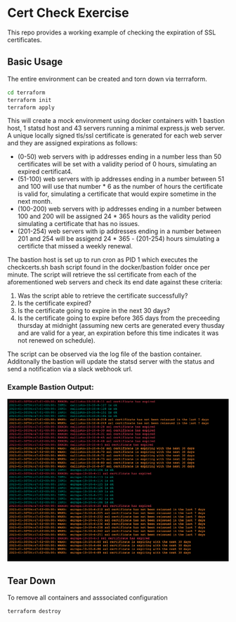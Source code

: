 # Cert Check Exercise

This repo provides a working example of checking the expiration of SSL certificates.

## Basic Usage

The entire environment can be created and torn down via terrraform.

```bash
cd terraform
terraform init
terraform apply
```

This will create a mock environment using docker containers with 1 bastion host, 1 statsd host and 43 servers running a minimal express.js web server. A unique locally signed tls/ssl certificate is generated for each web server and they are assigned expirations as follows:

- (0-50) web servers with ip addresses ending in a number less than 50 certificates will be set with a validity period of 0 hours, simulating an expired certificat4.
- (51-100) web servers with ip addresses ending in a number between 51 and 100 will use that number * 6 as the number of hours the certificate is valid for, simulating a certificate that would expire sometime in the next month.
- (100-200) web servers with ip addresses ending in a number between 100 and 200 will be assigned 24 * 365 hours as the validity period simulating a certificate that has no issues.
- (201-254) web servers with ip addresses ending in a number between 201 and 254 will be assigend 24 * 365 - (201-254) hours simulating a certificte that missed a weekly renewal.

The bastion host is set up to run cron as PID 1 which executes the checkcerts.sh bash script found in the docker/bastion folder once per minute.  The script will retrieve the ssl certificate from each of the aforementioned web servers and check its end date against these criteria:

1. Was the script able to retrieve the certificate successfully?
2. Is the certificate expired?
3. Is the certificate going to expire in the next 30 days?
4. Is the certificate going to expire before 365 days from the preceeding thursday at midnight (assuming new certs are generated every thusday and are valid for a year, an expiration before this time indicates it was not renewed on schedule).

The script can be observed via the log file of the bastion container.  Additonally the bastion will update the statsd server with the status and send a notification via a slack webhook url.

### Example Bastion Output:
![Image](./assets/output.png)

## Tear Down

To remove all containers and asssociated configuration
```
terraform destroy
```